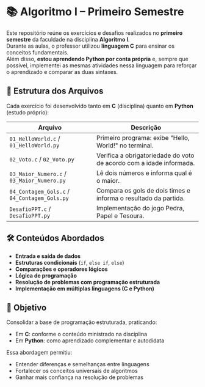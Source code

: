 # 📚 Algoritmo I – Primeiro Semestre

Este repositório reúne os exercícios e desafios realizados no **primeiro semestre** da faculdade na disciplina **Algoritmo I**.  
Durante as aulas, o professor utilizou **linguagem C** para ensinar os conceitos fundamentais.  
Além disso, **estou aprendendo Python por conta própria** e, sempre que possível, implementei as mesmas atividades nessa linguagem para reforçar o aprendizado e comparar as duas sintaxes.

## 📂 Estrutura dos Arquivos

Cada exercício foi desenvolvido tanto em **C** (disciplina) quanto em **Python** (estudo próprio):

| Arquivo | Descrição |
|---------|-----------|
| `01_HelloWorld.c` / `01_HelloWorld.py` | Primeiro programa: exibe "Hello, World!" no terminal. |
| `02_Voto.c` / `02_Voto.py` | Verifica a obrigatoriedade do voto de acordo com a idade informada. |
| `03_Maior_Numero.c` / `03_Maior_Numero.py` | Lê dois números e informa qual é o maior. |
| `04_Contagem_Gols.c` / `04_Contagem_Gols.py` | Compara os gols de dois times e informa o resultado da partida. |
| `DesafioPPT.c` / `DesafioPPT.py` | Implementação do jogo Pedra, Papel e Tesoura. |

## 🛠 Conteúdos Abordados

- **Entrada e saída de dados**
- **Estruturas condicionais** (`if`, `else if`, `else`)
- **Comparações e operadores lógicos**
- **Lógica de programação**
- **Resolução de problemas com programação estruturada**
- **Implementação em múltiplas linguagens (C e Python)**

## 🚀 Objetivo

Consolidar a base de programação estruturada, praticando:
- Em **C**: conforme o conteúdo ministrado na disciplina
- Em **Python**: como aprendizado complementar e autodidata

Essa abordagem permitiu:
- Entender diferenças e semelhanças entre linguagens
- Fortalecer os conceitos universais de algoritmos
- Ganhar mais confiança na resolução de problemas

